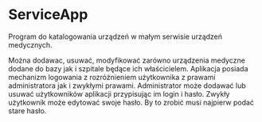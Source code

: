 # ServiceApp
Program do katalogowania urządzeń w małym serwisie urządzeń medycznych. 

Można dodawac, usuwać, modyfikować zarówno urządzenia medyczne dodane do bazy jak i szpitale będące ich właścicielem.
Aplikacja posiada mechanizm logowania z rozróżnieniem użytkownika z prawami administratora jak i zwykłymi prawami.
Administrator może dodawać lub usuwać użytkowników aplikacji przypisując im login i hasło.
Zwykły użytkownik może edytować swoje hasło. By to zrobić musi najpierw podać stare hasło.

